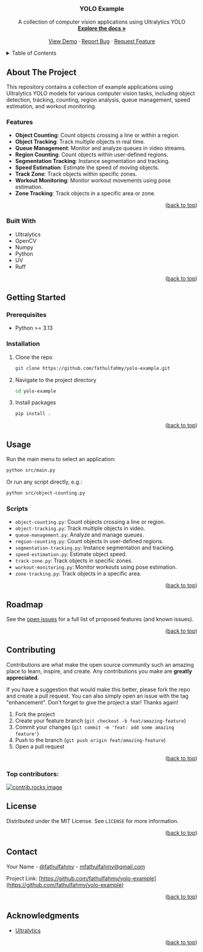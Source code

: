 <a id="readme-top"></a>

<!-- PROJECT LOGO -->
<br />
<div align="center">
<h3 align="center">YOLO Example</h3>

  <p align="center">
    A collection of computer vision applications using Ultralytics YOLO
    <br />
    <a href="https://github.com/fathulfahmy/yolo-example"><strong>Explore the docs »</strong></a>
    <br />
    <br />
    <a href="https://github.com/fathulfahmy/yolo-example">View Demo</a>
    &middot;
    <a href="https://github.com/fathulfahmy/yolo-example/issues/new?labels=bug&template=bug-report---.md">Report Bug</a>
    &middot;
    <a href="https://github.com/fathulfahmy/yolo-example/issues/new?labels=enhancement&template=feature-request---.md">Request Feature</a>
  </p>
</div>

<!-- TABLE OF CONTENTS -->
<details>
  <summary>Table of Contents</summary>
  <ol>
    <li>
      <a href="#about-the-project">About The Project</a>
      <ul>
        <li><a href="#built-with">Built With</a></li>
      </ul>
    </li>
    <li>
      <a href="#getting-started">Getting Started</a>
      <ul>
        <li><a href="#prerequisites">Prerequisites</a></li>
        <li><a href="#installation">Installation</a></li>
      </ul>
    </li>
    <li><a href="#usage">Usage</a></li>
    <li><a href="#roadmap">Roadmap</a></li>
    <li><a href="#contributing">Contributing</a></li>
    <li><a href="#license">License</a></li>
    <li><a href="#contact">Contact</a></li>
    <li><a href="#acknowledgments">Acknowledgments</a></li>
  </ol>
</details>

<!-- ABOUT THE PROJECT -->

## About The Project

This repository contains a collection of example applications using Ultralytics YOLO models for various computer vision tasks, including object detection, tracking, counting, region analysis, queue management, speed estimation, and workout monitoring.

### Features

- **Object Counting**: Count objects crossing a line or within a region.
- **Object Tracking**: Track multiple objects in real time.
- **Queue Management**: Monitor and analyze queues in video streams.
- **Region Counting**: Count objects within user-defined regions.
- **Segmentation Tracking**: Instance segmentation and tracking.
- **Speed Estimation**: Estimate the speed of moving objects.
- **Track Zone**: Track objects within specific zones.
- **Workout Monitoring**: Monitor workout movements using pose estimation.
- **Zone Tracking**: Track objects in a specific area or zone.

<p align="right">(<a href="#readme-top">back to top</a>)</p>

### Built With

- Ultralytics
- OpenCV
- Numpy
- Python
- UV
- Ruff

<p align="right">(<a href="#readme-top">back to top</a>)</p>

<!-- GETTING STARTED -->

## Getting Started

### Prerequisites

- Python >= 3.13

### Installation

1. Clone the repo
   ```sh
   git clone https://github.com/fathulfahmy/yolo-example.git
   ```
2. Navigate to the project directory
   ```sh
   cd yolo-example
   ```
3. Install packages
   ```sh
   pip install .
   ```

<p align="right">(<a href="#readme-top">back to top</a>)</p>

<!-- USAGE EXAMPLES -->

## Usage

Run the main menu to select an application:

```bash
python src/main.py
```

Or run any script directly, e.g.:

```bash
python src/object-counting.py
```

### Scripts

- `object-counting.py`: Count objects crossing a line or region.
- `object-tracking.py`: Track multiple objects in video.
- `queue-management.py`: Analyze and manage queues.
- `region-counting.py`: Count objects in user-defined regions.
- `segmentation-tracking.py`: Instance segmentation and tracking.
- `speed-estimation.py`: Estimate object speed.
- `track-zone.py`: Track objects in specific zones.
- `workout-monitoring.py`: Monitor workouts using pose estimation.
- `zone-tracking.py`: Track objects in a specific area.

<p align="right">(<a href="#readme-top">back to top</a>)</p>

<!-- ROADMAP -->

## Roadmap

See the [open issues](https://github.com/fathulfahmy/yolo-example/issues) for a full list of proposed features (and known issues).

<p align="right">(<a href="#readme-top">back to top</a>)</p>

<!-- CONTRIBUTING -->

## Contributing

Contributions are what make the open source community such an amazing place to learn, inspire, and create. Any contributions you make are **greatly appreciated**.

If you have a suggestion that would make this better, please fork the repo and create a pull request. You can also simply open an issue with the tag "enhancement".
Don't forget to give the project a star! Thanks again!

1. Fork the project
2. Create your feature branch (`git checkout -b feat/amazing-feature`)
3. Commit your changes (`git commit -m 'feat: add some amazing feature'`)
4. Push to the branch (`git push origin feat/amazing-feature`)
5. Open a pull request

<p align="right">(<a href="#readme-top">back to top</a>)</p>

### Top contributors:

<a href="https://github.com/fathulfahmy/yolo-example/graphs/contributors">
  <img src="https://contrib.rocks/image?repo=fathulfahmy/yolo-example" alt="contrib.rocks image" />
</a>

<!-- LICENSE -->

## License

Distributed under the MIT License. See `LICENSE` for more information.

<p align="right">(<a href="#readme-top">back to top</a>)</p>

<!-- CONTACT -->

## Contact

Your Name - [@fathulfahmy](https://linkedin.com/in/fathulfahmy) - mfathulfahmy@gmail.com

Project Link: [https://github.com/fathulfahmy/yolo-example](https://github.com/fathulfahmy/yolo-example)

<p align="right">(<a href="#readme-top">back to top</a>)</p>

<!-- ACKNOWLEDGMENTS -->

## Acknowledgments

- [Ultralytics](https://docs.ultralytics.com/)

<p align="right">(<a href="#readme-top">back to top</a>)</p>
